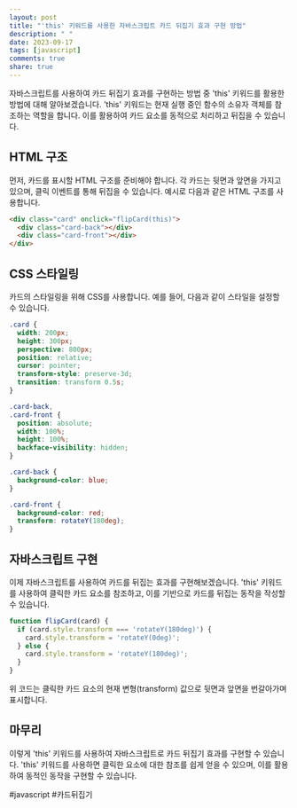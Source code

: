 ```yaml
---
layout: post
title: "'this' 키워드를 사용한 자바스크립트 카드 뒤집기 효과 구현 방법"
description: " "
date: 2023-09-17
tags: [javascript]
comments: true
share: true
---
```


자바스크립트를 사용하여 카드 뒤집기 효과를 구현하는 방법 중 'this' 키워드를 활용한 방법에 대해 알아보겠습니다. 'this' 키워드는 현재 실행 중인 함수의 소유자 객체를 참조하는 역할을 합니다. 이를 활용하여 카드 요소를 동적으로 처리하고 뒤집을 수 있습니다.

## HTML 구조

먼저, 카드를 표시할 HTML 구조를 준비해야 합니다. 각 카드는 뒷면과 앞면을 가지고 있으며, 클릭 이벤트를 통해 뒤집을 수 있습니다. 예시로 다음과 같은 HTML 구조를 사용합니다.

```html
<div class="card" onclick="flipCard(this)">
  <div class="card-back"></div>
  <div class="card-front"></div>
</div>
```

## CSS 스타일링

카드의 스타일링을 위해 CSS를 사용합니다. 예를 들어, 다음과 같이 스타일을 설정할 수 있습니다.

```css
.card {
  width: 200px;
  height: 300px;
  perspective: 800px;
  position: relative;
  cursor: pointer;
  transform-style: preserve-3d;
  transition: transform 0.5s;
}

.card-back,
.card-front {
  position: absolute;
  width: 100%;
  height: 100%;
  backface-visibility: hidden;
}

.card-back {
  background-color: blue;
}

.card-front {
  background-color: red;
  transform: rotateY(180deg);
}
```

## 자바스크립트 구현

이제 자바스크립트를 사용하여 카드를 뒤집는 효과를 구현해보겠습니다. 'this' 키워드를 사용하여 클릭한 카드 요소를 참조하고, 이를 기반으로 카드를 뒤집는 동작을 작성할 수 있습니다.

```javascript
function flipCard(card) {
  if (card.style.transform === 'rotateY(180deg)') {
    card.style.transform = 'rotateY(0deg)';
  } else {
    card.style.transform = 'rotateY(180deg)';
  }
}
```

위 코드는 클릭한 카드 요소의 현재 변형(transform) 값으로 뒷면과 앞면을 번갈아가며 표시합니다.

## 마무리

이렇게 'this' 키워드를 사용하여 자바스크립트로 카드 뒤집기 효과를 구현할 수 있습니다. 'this' 키워드를 사용하면 클릭한 요소에 대한 참조를 쉽게 얻을 수 있으며, 이를 활용하여 동적인 동작을 구현할 수 있습니다.

#javascript #카드뒤집기